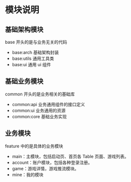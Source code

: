 # 模块说明

## 基础架构模块

base 开头的是与业务无关的代码

- base:arch 基础架构封装
- base:utils 通用工具类
- base:ui 通用 ui 组件

## 基础业务模块

common 开头的是业务相关的基础库

  - common:api 业务通用组件的接口定义
  - common:ui 业务通用的资源
  - common:core 基础业务实现

## 业务模块

feature 中的是具体的业务模块

- main：主模块，包括启动页、首页各 Table 页面、游戏列表。
- account：账户模块，包括各种登录注册。
- game：游戏详情，游戏推流模块。
- mine：我的模块
